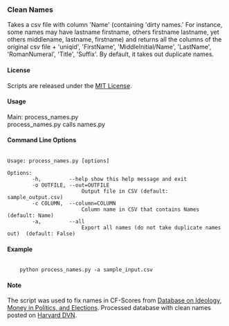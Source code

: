 ### Clean Names

Takes a csv file with column 'Name' (containing 'dirty names.' For instance, some names may have lastname firstname, others firstname lastname, yet others middlename, lastname, firstname) and returns all the columns of the original csv file + 'uniqid', 'FirstName', 'MiddleInitial/Name', 'LastName', 'RomanNumeral', 'Title', 'Suffix'. By default, it takes out duplicate names.

#### License

Scripts are released under the [MIT License][].

#### Usage

Main: process\_names.py  
process\_names.py calls names.py

#### Command Line Options
<pre><code>
Usage: process_names.py [options]

Options:  
 		-h, 		--help show this help message and exit  
 		-o OUTFILE, --out=OUTFILE  
                  		Output file in CSV (default: sample_output.csv)  
    	-c COLUMN,  --column=COLUMN  
                  		Column name in CSV that contains Names (default: Name)    
    	-a, 		--all      	
    					Export all names (do not take duplicate names out)  (default: False)  
</code></pre>

#### Example
<pre><code>
	python process_names.py -a sample_input.csv  	
</code></pre>

#### Note

The script was used to fix names in CF-Scores from [Database on Ideology, Money in Politics, and Elections][]. Processed database with clean names posted on [Harvard DVN][].

  [MIT License]: https://github.com/soodoku/Clean-Names/blob/master/License.md
  [Database on Ideology, Money in Politics, and Elections]: http://data.stanford.edu/dime 
  [Harvard DVN]: https://dataverse.harvard.edu/dataset.xhtml?persistentId=doi:10.7910/DVN/28949
 

